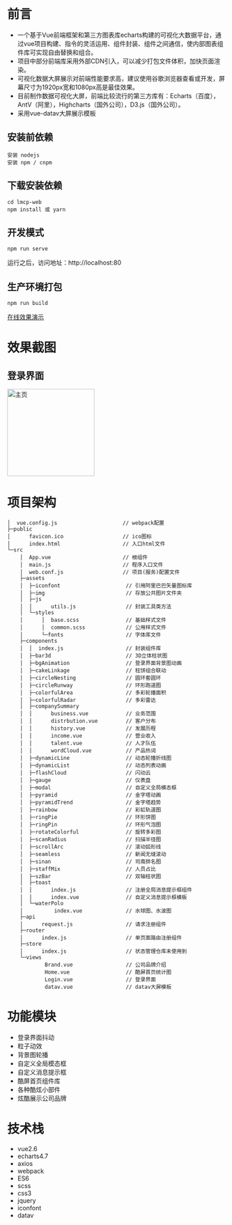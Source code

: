 # 前言

* 一个基于Vue前端框架和第三方图表库echarts构建的可视化大数据平台，通过vue项目构建、指令的灵活运用、组件封装、组件之间通信，使内部图表组件库可实现自由替换和组合。
* 项目中部分前端库采用外部CDN引入，可以减少打包文件体积，加快页面渲染。
* 可视化数据大屏展示对前端性能要求高，建议使用谷歌浏览器查看或开发，屏幕尺寸为1920px宽和1080px高是最佳效果。
* 目前制作数据可视化大屏，前端比较流行的第三方库有：Echarts（百度），AntV（阿里），Highcharts（国外公司），D3.js（国外公司）。
* 采用vue-datav大屏展示模板

## 安装前依赖
```
安装 nodejs
安装 npm / cnpm
```
 
## 下载安装依赖
```
cd lmcp-web
npm install 或 yarn
```

## 开发模式
```
npm run serve
```
运行之后，访问地址：http://localhost:80

## 生产环境打包
```
npm run build
```


[在线效果演示](https://127.0.0.1:80/)

# 效果截图

## 登录界面

<img src="https://github.com/.." width="200" alt="主页" />

# 项目架构
```
│  vue.config.js                     // webpack配置              
├─public
│      favicon.ico                   // ico图标
│      index.html                    // 入口html文件
└─src
    │  App.vue                       // 根组件
    │  main.js                       // 程序入口文件
    │  web.conf.js                   // 项目(服务)配置文件
    ├─assets
    │  ├─iconfont                     // 引用阿里巴巴矢量图标库   
    │  ├─img                          // 存放公共图片文件夹      
    │  ├─js
    │  │      utils.js                // 封装工具类方法
    │  └─styles
    │      │  base.scss               // 基础样式文件
    │      │  common.scss             // 公用样式文件
    │      └─fonts                    // 字体库文件        
    ├─components
    │  │  index.js                    // 封装组件库
    │  ├─bar3d                        // 3D立体柱状图
    │  ├─bgAnimation                  // 登录界面背景图动画      
    │  ├─cakeLinkage                  // 柱饼组合联动    
    │  ├─circleNesting                // 圆环套圆环   
    │  ├─circleRunway                 // 环形跑道图   
    │  ├─colorfulArea                 // 多彩轮播面积     
    │  ├─colorfulRadar                // 多彩雷达 
    │  ├─companySummary
    │  │      business.vue            // 业务范围
    │  │      distrbution.vue         // 客户分布
    │  │      history.vue             // 发展历程
    │  │      income.vue              // 营业收入
    │  │      talent.vue              // 人才队伍
    │  │      wordCloud.vue           // 产品热词    
    │  ├─dynamicLine                  // 动态轮播折线图   
    │  ├─dynamicList                  // 动态列表动画   
    │  ├─flashCloud                   // 闪动云  
    │  ├─gauge                        // 仪表盘   
    │  ├─modal                        // 自定义全局模态框   
    │  ├─pyramid                      // 金字塔动画   
    │  ├─pyramidTrend                 // 金字塔趋势  
    │  ├─rainbow                      // 彩虹轨道图    
    │  ├─ringPie                      // 环形饼图    
    │  ├─ringPin                      // 环形气泡图   
    │  ├─rotateColorful               // 旋转多彩图   
    │  ├─scanRadius                   // 扫描半径图 
    │  ├─scrollArc                    // 滚动弧形线  
    │  ├─seamless                     // 新闻无缝滚动 
    │  ├─sinan                        // 司南排名图  
    │  ├─staffMix                     // 人员占比   
    │  ├─szBar                        // 双轴柱状图 
    │  ├─toast 
    │  │      index.js                // 注册全局消息提示框组件
    │  │      index.vue               // 自定义消息提示框模板
    │  └─waterPolo
    │          index.vue              // 水球图、水波图   
    ├─api
    │      request.js                 // 请求注册组件
    ├─router
    │      index.js                   // 单页面路由注册组件
    ├─store
    │      index.js                   // 状态管理仓库未使用到
    └─views
            Brand.vue                 // 公司品牌介绍
            Home.vue                  // 酷屏首页统计图
            Login.vue                 // 登录界面
            datav.vue                 // datav大屏模板
```

 
# 功能模块
* 登录界面抖动
* 粒子动效
* 背景图轮播
* 自定义全局模态框
* 自定义消息提示框
* 酷屏首页组件库
* 各种酷炫小部件
* 炫酷展示公司品牌

# 技术栈
 * vue2.6
 * echarts4.7
 * axios
 * webpack
 * ES6
 * scss
 * css3
 * jquery
 * iconfont
 * datav
